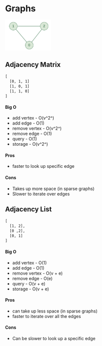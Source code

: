 # Graphs

<img src="undirectedGraph.png" alt="drawing" width="150"/>

## Adjacency Matrix
```
[
  [0, 1, 1]
  [1, 0, 1]
  [1, 1, 0]
]
```
#### Big O
- add vertex - O(v^2^)
- add edge - O(1)
- remove vertex - O(v^2^)
- remove edge - O(1)
- query - O(1)
- storage - O(v^2^)

#### Pros
- faster to look up specific edge
#### Cons
- Takes up more space (in sparse graphs)
- Slower to iterate over edges

## Adjacency List
```
[
  [1, 2],
  [0 ,2],
  [0, 1]
]
```
#### Big O
- add vertex - O(1)
- add edge - O(1)
- remove vertex - O(v + e)
- remove edge - O(e)
- query - O(v + e)
- storage - O(v + e)

#### Pros
- can take up less space (in sparse graphs)
- faster to iterate over all the edges
#### Cons
- Can be slower to look up a specific edge


